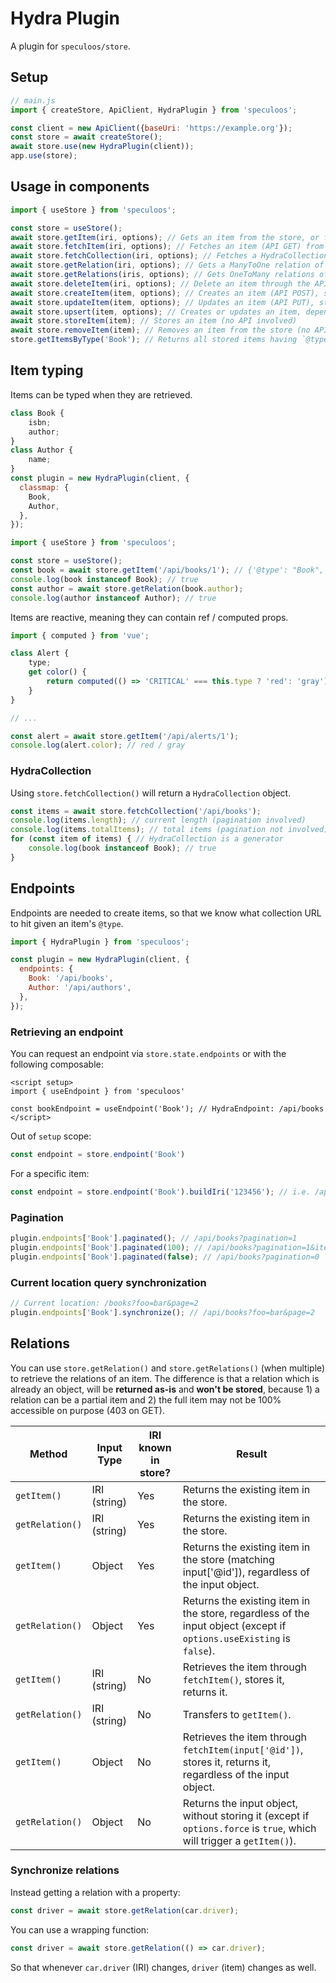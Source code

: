 # Hydra Plugin

A plugin for `speculoos/store`.

## Setup

```js
// main.js
import { createStore, ApiClient, HydraPlugin } from 'speculoos';

const client = new ApiClient({baseUri: 'https://example.org'});
const store = await createStore();
await store.use(new HydraPlugin(client));
app.use(store);
```

## Usage in components

```js
import { useStore } from 'speculoos';

const store = useStore();
await store.getItem(iri, options); // Gets an item from the store, or fetches it from the API
await store.fetchItem(iri, options); // Fetches an item (API GET) from the API (and store it)
await store.fetchCollection(iri, options); // Fetches a HydraCollection (API GET) from the API (collections aren't stored)
await store.getRelation(iri, options); // Gets a ManyToOne relation of an item from the store, or fetches it from the API
await store.getRelations(iris, options); // Gets OneToMany relations of an item from the store, or fetches them from the API
await store.deleteItem(iri, options); // Delete an item through the API (API DELETE), removes it from the store
await store.createItem(item, options); // Creates an item (API POST), store it
await store.updateItem(item, options); // Updates an item (API PUT), store it
await store.upsert(item, options); // Creates or updates an item, depending whether it has an IRI
await store.storeItem(item); // Stores an item (no API involved)
await store.removeItem(item); // Removes an item from the store (no API involved)
store.getItemsByType('Book'); // Returns all stored items having `@type` set to `Book`.
```

## Item typing

Items can be typed when they are retrieved.

```js
class Book {
    isbn;
    author;
}
class Author {
    name;
}
const plugin = new HydraPlugin(client, {
  classmap: {
    Book,
    Author,
  },
});
```

```js
import { useStore } from 'speculoos';

const store = useStore();
const book = await store.getItem('/api/books/1'); // {'@type': "Book", '@id' => '/api/books/1', isbn: '9782717721134', author: '/api/authors/1'}
console.log(book instanceof Book); // true
const author = await store.getRelation(book.author);
console.log(author instanceof Author); // true
```

Items are reactive, meaning they can contain ref / computed props.

```js
import { computed } from 'vue';

class Alert {
    type;
    get color() {
        return computed(() => 'CRITICAL' === this.type ? 'red': 'gray');
    }
}

// ...

const alert = await store.getItem('/api/alerts/1');
console.log(alert.color); // red / gray
```

### HydraCollection

Using `store.fetchCollection()` will return a `HydraCollection` object.

```js
const items = await store.fetchCollection('/api/books');
console.log(items.length); // current length (pagination involved)
console.log(items.totalItems); // total items (pagination not involved)
for (const item of items) { // HydraCollection is a generator
    console.log(book instanceof Book); // true
}
```

## Endpoints

Endpoints are needed to create items, so that we know what collection URL to hit given an item's `@type`.

```js
import { HydraPlugin } from 'speculoos';

const plugin = new HydraPlugin(client, {
  endpoints: {
    Book: '/api/books',
    Author: '/api/authors',
  },
});
```

### Retrieving an endpoint
You can request an endpoint via `store.state.endpoints` or with the following composable:

```vue
<script setup>
import { useEndpoint } from 'speculoos'

const bookEndpoint = useEndpoint('Book'); // HydraEndpoint: /api/books
</script>
```

Out of `setup` scope:

```js
const endpoint = store.endpoint('Book')
```

For a specific item:

```js
const endpoint = store.endpoint('Book').buildIri('123456'); // i.e. /api/books/123456
```


### Pagination

```js
plugin.endpoints['Book'].paginated(); // /api/books?pagination=1
plugin.endpoints['Book'].paginated(100); // /api/books?pagination=1&itemsPerPage=100
plugin.endpoints['Book'].paginated(false); // /api/books?pagination=0
```

### Current location query synchronization

```js
// Current location: /books?foo=bar&page=2
plugin.endpoints['Book'].synchronize(); // /api/books?foo=bar&page=2
```

## Relations

You can use `store.getRelation()` and `store.getRelations()` (when multiple) to retrieve the relations of an item.
The difference is that a relation which is already an object, will be **returned as-is** and **won't be stored**,
because 1) a relation can be a partial item and 2) the full item may not be 100% accessible on purpose (403 on GET).

| Method          | Input Type   | IRI known in store? | Result                                  |
| --------------- | ------------ | ------------------- | --------------------------------------- |
| `getItem()`     | IRI (string) |                 Yes | Returns the existing item in the store. |
| `getRelation()` | IRI (string) |                 Yes | Returns the existing item in the store. |
| `getItem()`     | Object       |                 Yes | Returns the existing item in the store (matching input['@id']), regardless of the input object. |
| `getRelation()` | Object       |                 Yes | Returns the existing item in the store, regardless of the input object (except if `options.useExisting` is `false`).|
| `getItem()`     | IRI (string) |                  No | Retrieves the item through `fetchItem()`, stores it, returns it. |
| `getRelation()` | IRI (string) |                  No | Transfers to `getItem()`. |
| `getItem()`     | Object       |                  No | Retrieves the item through `fetchItem(input['@id'])`, stores it, returns it, regardless of the input object. |
| `getRelation()` | Object       |                  No | Returns the input object, without storing it (except if `options.force` is `true`, which will trigger a `getItem()`). |

### Synchronize relations

Instead getting a relation with a property:
```js
const driver = await store.getRelation(car.driver);
```

You can use a wrapping function:
```js
const driver = await store.getRelation(() => car.driver);
```

So that whenever `car.driver` (IRI) changes, `driver` (item) changes as well.
